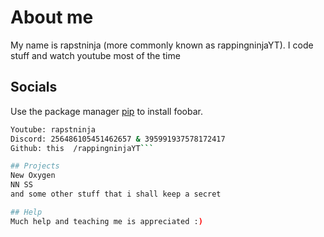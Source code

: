# About me

My name is rapstninja (more commonly known as rappingninjaYT). I code stuff and watch youtube most of the time

## Socials

Use the package manager [pip](https://pip.pypa.io/en/stable/) to install foobar.

```bash
Youtube: rapstninja
Discord: 256486105451462657 & 395991937578172417
Github: this  /rappingninjaYT```

## Projects
New Oxygen
NN SS
and some other stuff that i shall keep a secret

## Help
Much help and teaching me is appreciated :)
